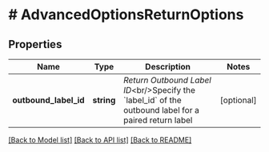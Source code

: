 # # AdvancedOptionsReturnOptions

## Properties

Name | Type | Description | Notes
------------ | ------------- | ------------- | -------------
**outbound_label_id** | **string** | _Return Outbound Label ID_&lt;br/&gt;Specify the &#x60;label_id&#x60; of the outbound label for a paired return label | [optional]

[[Back to Model list]](../../README.md#models) [[Back to API list]](../../README.md#endpoints) [[Back to README]](../../README.md)
